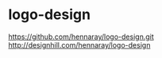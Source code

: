 # logo-design
https://github.com/hennaray/logo-design.git
http://designhill.com/hennaray/logo-design
